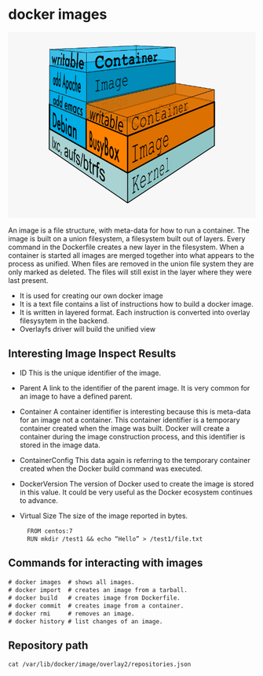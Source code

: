 # docker images

![dockerfilecommands](img/docker-image.png)

An image is a file structure, with meta-data for how to run a container. The image is built on a union filesystem, a filesystem built out of layers. Every command in the Dockerfile creates a new layer in the filesystem.
When a container is started all images are merged together into what appears to the process as unified. When files are removed in the union file system they are only marked as deleted. The files will still exist in the layer where they were last present.


- It is used for creating our own docker image
- It is a text file contains a list of instructions how to build a docker image.
- It is written in layered format. Each instruction is converted into overlay filesysytem in the backend.
- Overlayfs driver will build the unified view

## Interesting Image Inspect Results
* ID This is the unique identifier of the image.
* Parent A link to the identifier of the parent image. It is very common for an image to have a defined parent.
* Container A container identifier is interesting because this is meta-data for an image not a container. This container identifier is a temporary container created when the image was built. Docker will create a container during the image construction process, and this identifier is stored in the image data.
* ContainerConfig This data again is referring to the temporary container created when the Docker build command was executed.
* DockerVersion The version of Docker used to create the image is stored in this value. It could be very useful as the Docker ecosystem continues to advance.
* Virtual Size The size of the image reported in bytes.


        FROM centos:7    
        RUN mkdir /test1 && echo “Hello” > /test1/file.txt


## Commands for interacting with images

    # docker images  # shows all images.
    # docker import  # creates an image from a tarball.
    # docker build   # creates image from Dockerfile.
    # docker commit  # creates image from a container.
    # docker rmi     # removes an image.
    # docker history # list changes of an image.



## Repository path
    cat /var/lib/docker/image/overlay2/repositories.json
